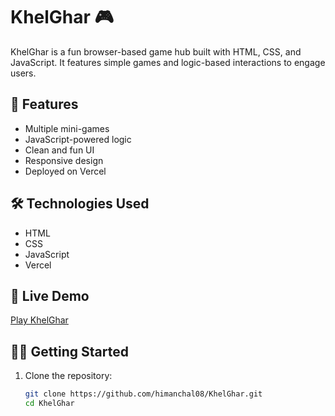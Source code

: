 # KhelGhar 🎮

KhelGhar is a fun browser-based game hub built with HTML, CSS, and JavaScript. It features simple games and logic-based interactions to engage users.

## 🌟 Features
- Multiple mini-games
- JavaScript-powered logic
- Clean and fun UI
- Responsive design
- Deployed on Vercel

## 🛠️ Technologies Used
- HTML
- CSS
- JavaScript
- Vercel

## 🚀 Live Demo
[Play KhelGhar](https://khel-ghar.vercel.app)

## 🧑‍💻 Getting Started
1. Clone the repository:
   ```bash
   git clone https://github.com/himanchal08/KhelGhar.git
   cd KhelGhar
